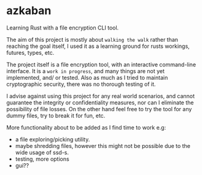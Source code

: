 # azkaban
Learning Rust with a file encryption CLI tool.

The aim of this project is mostly about `walking the walk` rather than reaching the goal itself, I used it as a learning ground for rusts workings, futures, types, etc.

The project itself is a file encryption tool, with an interactive command-line interface. It is a `work in progress`, and many things are not yet implemented, and/ or tested. Also as much as I tried to maintain cryptographic security, there was no thorough testing of it.

I advise against using this project for any real world scenarios, and cannot guarantee the integrity or confidentiality measures, nor can I eliminate the possibility of file losses. On the other hand feel free to try the tool for any dummy files, try to break it for fun, etc.

More functionality about to be added as I find time to work e.g:
* a file exploring/picking utility.
* maybe shredding files, however this might not be possible due to the wide usage of ssd-s.
* testing, more options
* gui??
